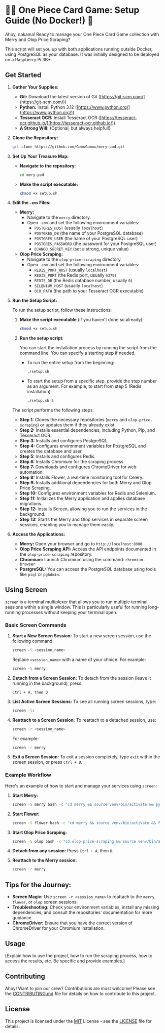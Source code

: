 # 🏴‍☠️ One Piece Card Game: Setup Guide (No Docker!) 🌊

Ahoy, nakama! Ready to manage your One Piece Card Game collection with Merry and Olop Price Scraping?

This script will set you up with both applications running outside Docker, using PostgreSQL as your database. It was initially designed to be deployed on a Raspberry Pi 3B+.

## Get Started

1. **Gather Your Supplies:**

   * **Git:** Download the latest version of Git ([https://git-scm.com/](https://git-scm.com/))
   * **Python:** Install Python 3.12 ([https://www.python.org/](https://www.python.org/))
   * **Tesseract OCR:** Install Tesseract OCR ([https://tesseract-ocr.github.io/](https://tesseract-ocr.github.io/))
   * **A Strong Will:** (Optional, but always helpful!)

2. **Clone the Repository:**

   ```bash
   git clone https://github.com/GomuGomuu/mery-pod.git
   ```

3. **Set Up Your Treasure Map:**

   * **Navigate to the repository:**
     ```bash
     cd mery-pod
     ```
   * **Make the script executable:**
     ```bash
     chmod +x setup.sh
     ```

4. **Edit the `.env` Files:**

   * **Merry:**
     * Navigate to the `merry` directory.
     * Open `.env` and set the following environment variables:
       * `POSTGRES_HOST` (usually `localhost`)
       * `POSTGRES_DB` (the name of your PostgreSQL database)
       * `POSTGRES_USER` (the name of your PostgreSQL user)
       * `POSTGRES_PASSWORD` (the password for your PostgreSQL user)
       * `DJANGO_SECRET_KEY` (set a strong, unique value)
   * **Olop Price Scraping:**
     * Navigate to the `olop-price-scraping` directory.
     * Open `.env` and set the following environment variables:
       * `REDIS_PORT_HOST` (usually `localhost`)
       * `REDIS_PORT` (the Redis port, usually `6379`)
       * `REDIS_DB` (the Redis database number, usually `0`)
       * `SELENIUM_HOST` (usually `localhost`)
       * `OCR_PATH` (the path to your Tesseract OCR executable)

5. **Run the Setup Script:**

   To run the setup script, follow these instructions:

   1. **Make the script executable** (if you haven't done so already):

      ```bash
      chmod +x setup.sh
      ```

   2. **Run the setup script:**

      You can start the installation process by running the script from the command line. You can specify a starting step if needed.

      * To run the entire setup from the beginning:

        ```bash
        ./setup.sh
        ```

      * To start the setup from a specific step, provide the step number as an argument. For example, to start from step 5 (Redis installation):

        ```bash
        ./setup.sh 5
        ```

   The script performs the following steps:

   - **Step 1:** Clones the necessary repositories (`merry` and `olop-price-scraping`) or updates them if they already exist.
   - **Step 2:** Installs essential dependencies, including Python, Pip, and Tesseract OCR.
   - **Step 3:** Installs and configures PostgreSQL.
   - **Step 4:** Configures environment variables for PostgreSQL and creates the database and user.
   - **Step 5:** Installs and configures Redis.
   - **Step 6:** Installs Chromium for the scraping process.
   - **Step 7:** Downloads and configures ChromeDriver for web automation.
   - **Step 8:** Installs Flower, a real-time monitoring tool for Celery.
   - **Step 9:** Installs additional dependencies for both Merry and Olop Price Scraping.
   - **Step 10:** Configures environment variables for Redis and Selenium.
   - **Step 11:** Initializes the Merry application and applies database migrations.
   - **Step 12:** Installs Screen, allowing you to run the services in the background.
   - **Step 13:** Starts the Merry and Olop services in separate screen sessions, enabling you to manage them easily.

6. **Access the Applications:**

   * **Merry:** Open your browser and go to `http://localhost:8000`
   * **Olop Price Scraping API:** Access the API endpoints documented in the `olop-price-scraping` repository.
   * **Chromium:** Launch Chromium using the command: `chromium-browser`
   * **PostgreSQL:** You can access the PostgreSQL database using tools like `psql` or `pgAdmin`.

## Using Screen

`screen` is a terminal multiplexer that allows you to run multiple terminal sessions within a single window. This is particularly useful for running long-running processes without keeping your terminal open.

### Basic Screen Commands

1. **Start a New Screen Session:**
   To start a new screen session, use the following command:
   ```bash
   screen -S <session_name>
   ```
   Replace `<session_name>` with a name of your choice. For example:
   ```bash
   screen -S merry
   ```

2. **Detach from a Screen Session:**
   To detach from the session (leave it running in the background), press:
   ```
   Ctrl + A, then D
   ```

3. **List Active Screen Sessions:**
   To see all running screen sessions, type:
   ```bash
   screen -ls
   ```

4. **Reattach to a Screen Session:**
   To reattach to a detached session, use:
   ```bash
   screen -r <session_name>
   ```
   For example:
   ```bash
   screen -r merry
   ```

5. **Exit a Screen Session:**
   To exit a session completely, type `exit` within the screen session, or press `Ctrl + D`.

### Example Workflow

Here's an example of how to start and manage your services using `screen`:

1. **Start Merry:**
   ```bash
   screen -S merry bash -c "cd merry && source venv/bin/activate && python manage.py runserver"
   ```

2. **Start Flower:**
   ```bash
   screen -S flower bash -c "cd merry && source venv/bin/activate && flower"
   ```

3. **Start Olop Price Scraping:**
   ```bash
   screen -S olop bash -c "cd olop-price-scraping && source venv/bin/activate && celery -A olop worker --loglevel=INFO"
   ```

4. **Detach from any session:**
   Press `Ctrl + A`, then `D`.

5. **Reattach to the Merry session:**
   ```bash
   screen -r merry
   ```

## Tips for the Journey:

* **Screen Magic:** Use `screen -r <session_name>` to reattach to the `merry`, `flower`, or `olop` screen sessions.
* **Troubleshooting:** Check your environment variables, install any missing dependencies, and consult the repositories' documentation for more guidance.
* **ChromeDriver:** Ensure that you have the correct version of ChromeDriver for your Chromium installation.

## Usage

[Explain how to use the project, how to run the scraping process, how to access the results, etc. Be specific and provide examples.]

## Contributing

Ahoy! Want to join our crew? Contributions are most welcome! Please see the [CONTRIBUTING.md](CONTRIBUTING.md) file for details on how to contribute to this project.

## License

This project is licensed under the [MIT](LICENSE) License - see the [LICENSE](LICENSE) file for details.
